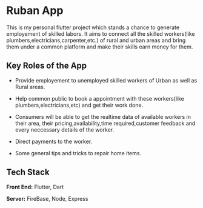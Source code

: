 
# Ruban App

This is my personal flutter project which stands a chance to generate employement of skilled labors.
It aims to connect all the skilled workers(like plumbers,electricians,carpenter,etc.) of rural and urban areas and bring them under a common platform and make their skills earn money for them.



## Key Roles of the App

- Provide employement to unemployed skilled workers of Urban as well as Rural areas.

- Help common public to book a appointment with these workers(like plumbers,electricians,etc) and get their work done.

- Consumers will be able to get the realtime data of available workers in their area, their pricing,availability,time required,customer feedback and every neccessary details of the worker.

- Direct payments to the worker.

- Some general tips and tricks to repair home items.


## Tech Stack

**Front End:** Flutter, Dart

**Server:** FireBase, Node, Express

